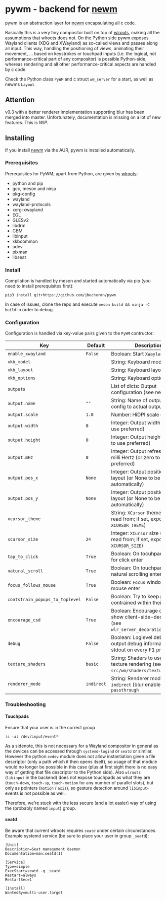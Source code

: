 # pywm - backend for [newm](https://github.com/jbuchermn/newm)

pywm is an abstraction layer for [newm](https://github.com/jbuchermn/newm) encapsulating all c code.

Basically this is a very tiny compositor built on top of [wlroots](https://github.com/swaywm/wlroots), making all the assumptions that wlroots does not. On the Python side pywm exposes Wayland clients (XDG and XWayland) as so-called views and passes along all input. This way, handling the positioning of views, animating their movement, ... based on keystrokes or touchpad inputs (i.e. the logical, not performance-critical part of any compositor) is possible Python-side, whereas rendering and all other performance-critical aspects are handled by c code.

Check the Python class `PyWM` and c struct `wm_server` for a start, as well as newms `Layout`. 

## Attention

v0.3 with a better renderer implementation supporting blur has been merged into master. Unfortunately, documentation is missing on a lot of new features. This is *WIP*.

## Installing

If you install [newm](https://github.com/jbuchermn/newm) via the AUR, pywm is installed automatically.

### Prerequisites

Prerequisites for PyWM, apart from Python, are given by [wlroots](https://github.com/swaywm/wlroots):

* python and pip
* gcc, meson and ninja
* pkg-config
* wayland
* wayland-protocols
* xorg-xwayland
* EGL
* GLESv2
* libdrm
* GBM
* libinput
* xkbcommon
* udev
* pixman
* libseat

### Install

Compilation is handled by meson and started automatically via pip (you need to install prerequisites first):

```
pip3 install git+https://github.com/jbuchermn/pywm
```

In case of issues, clone the repo and execute `meson build && ninja -C build` in order to debug.

### Configuration

Configuration is handled via key-value pairs given to the `PyWM` contructor:

| Key                             | Default    | Description                                                                                      |
|---------------------------------|------------|--------------------------------------------------------------------------------------------------|
| `enable_xwayland`               | `False`    | Boolean: Start `XWayland`                                                                        |
| `xkb_model`                     |            | String: Keyboard model (`xkb`)                                                                   |
| `xkb_layout`                    |            | String: Keyboard layout (`xkb`)                                                                  |
| `xkb_options`                   |            | String: Keyboard options (`xkb`)                                                                 |
| `outputs`                       |            | List of dicts: Output configuration (see next lines)                                             |
| `output.name`                   | `""`       | String: Name of output to attach config to actual output                                         |
| `output.scale`                  | `1.0`      | Number: HiDPI scale of output                                                                    |
| `output.width`                  | `0`        | Integer: Output width (or zero to use preferred)                                                 |
| `output.height`                 | `0`        | Integer: Output height (or zero to use preferred)                                                |
| `output.mHz`                    | `0`        | Integer: Output refresh rate in milli Hertz (or zero to use preferred)                           |
| `output.pos_x`                  | `None`     | Integer: Output position x in layout (or None to be placed automatically)                        |
| `output.pos_y`                  | `None`     | Integer: Output position y in layout (or None to be placed automatically)                        |
| `xcursor_theme`                 |            | String: `XCursor` theme (if not set, read from; if set, exported to `XCURSOR_THEME`)             |
| `xcursor_size`                  | `24`       | Integer: `XCursor` size  (if not set, read from; if set, exported to `XCURSOR_SIZE`)             |
| `tap_to_click`                  | `True`     | Boolean: On tocuhpads use tap for click enter                                                    |
| `natural_scroll`                | `True`     | Boolean: On touchpads use natural scrolling enter                                                |
| `focus_follows_mouse`           | `True`     | Boolean: `Focus` window upon mouse enter                                                         |
| `contstrain_popups_to_toplevel` | `False`    | Boolean: Try to keep popups contrained within their window                                       |
| `encourage_csd`                 | `True`     | Boolean: Encourage clients to show client-side-decorations (see `wlr_server_decoration_manager`) |
| `debug`                         | `False`    | Boolean: Loglevel debug plus output debug information to stdout on every F1 press                |
| `texture_shaders`               | `basic`    | String: Shaders to use for texture rendering (see `src/wm/shaders/texture`)                      |
| `renderer_mode`                 | `indirect` | String: Renderer mode, `direct`, `indirect` (blur enabled), `passthrough`                        |


### Troubleshooting

#### Touchpads

Ensure that your user is in the correct group

```
ls -al /dev/input/event*
```

As a sidenote, this is not necessary for a Wayland compositor in general as the devices can be accessed through `systemd-logind` or `seatd` or similar.
However the python `evdev` module does not allow instantiation given a file descriptor (only a path which it then opens itself),
so usage of that module would no longer be possible in this case (plus at first sight there is no easy way of getting that file descriptor to the 
Python side). Also `wlroots` (`libinput` in the backend) does not expose touchpads as what they are (`touch-down`, `touch-up`, `touch-motion` for any
number of parallel slots), but only as pointers (`motion` / `axis`), so gesture detection around `libinput`-events is not possible as well.

Therefore, we're stuck with the less secure (and a lot easier) way of using the (probably named `input`) group.

#### seatd

Be aware that current wlroots requires `seatd` under certain circumstances. Example systemd service (be sure to place your user in group `_seatd`):

```
[Unit]
Description=Seat management daemon
Documentation=man:seatd(1)

[Service]
Type=simple
ExecStart=seatd -g _seatd
Restart=always
RestartSec=1

[Install]
WantedBy=multi-user.target
```
